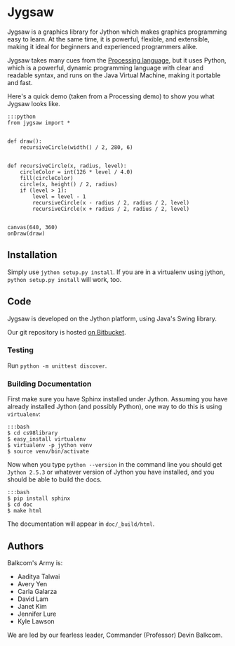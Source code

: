 # Jygsaw
Jygsaw is a graphics library for Jython which makes graphics programming easy to learn. At the same time, it is powerful, flexible, and extensible, making it ideal for beginners and experienced programmers alike.

Jygsaw takes many cues from the [Processing language](http://processing.org), but it uses Python, which is a powerful, dynamic programming language with clear and readable syntax, and runs on the Java Virtual Machine, making it portable and fast.

Here's a quick demo (taken from a Processing demo) to show you what Jygsaw looks like.


```
:::python
from jygsaw import *


def draw():
    recursiveCircle(width() / 2, 280, 6)


def recursiveCircle(x, radius, level):
    circleColor = int(126 * level / 4.0)
    fill(circleColor)
    circle(x, height() / 2, radius)
    if (level > 1):
        level = level - 1
        recursiveCircle(x - radius / 2, radius / 2, level)
        recursiveCircle(x + radius / 2, radius / 2, level)


canvas(640, 360)
onDraw(draw)
```

## Installation
Simply use `jython setup.py install`. If you are in a virtualenv using jython, `python setup.py install` will work, too.

## Code
Jygsaw is developed on the Jython platform, using Java's Swing library.

Our git repository is hosted [on Bitbucket](https://bitbucket.org/haplesshero13/cs98library/).

### Testing

Run `python -m unittest discover`.

### Building Documentation
First make sure you have Sphinx installed under Jython. Assuming you have already installed Jython (and possibly Python), one way to do this is using `virtualenv`:

```
:::bash
$ cd cs98library
$ easy_install virtualenv
$ virtualenv -p jython venv
$ source venv/bin/activate
```

Now when you type `python --version` in the command line you should get `Jython 2.5.3` or whatever version of Jython you have installed, and you should be able to build the docs.

```
:::bash
$ pip install sphinx
$ cd doc
$ make html
```

The documentation will appear in `doc/_build/html`.

## Authors
Balkcom's Army is:

* Aaditya Talwai
* Avery Yen
* Carla Galarza
* David Lam
* Janet Kim
* Jennifer Lure
* Kyle Lawson

We are led by our fearless leader, Commander (Professor) Devin Balkcom.